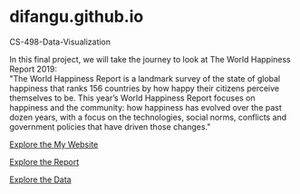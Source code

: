 # difangu.github.io
CS-498-Data-Visualization

In this final project, we will take the journey to look at The World Happiness Report 2019:  
"The World Happiness Report is a landmark survey of the state of global happiness that ranks 156 countries by how happy their citizens perceive themselves to be. This year’s World Happiness Report focuses on happiness and the community: how happiness has evolved over the past dozen years, with a focus on the technologies, social norms, conflicts and government policies that have driven those changes." 

[Explore the My Website]()


[Explore the Report](https://worldhappiness.report/ed/2019/)


[Explore the Data](https://www.kaggle.com/unsdsn/world-happiness)

